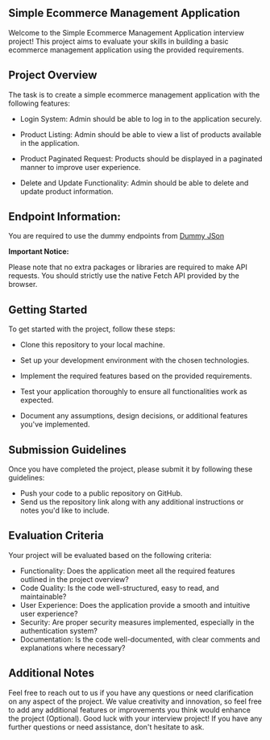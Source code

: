## Simple Ecommerce Management Application
Welcome to the Simple Ecommerce Management Application interview project! This project aims to evaluate your skills in building a basic ecommerce management application using the provided requirements.
## Project Overview
The task is to create a simple ecommerce management application with the following features:

- Login System: Admin should be able to log in to the application securely.

- Product Listing: Admin should be able to view a list of products available in the application.

- Product Paginated Request: Products should be displayed in a paginated manner to improve user experience.

- Delete and Update Functionality: Admin should be able to delete and update product information.
  
## Endpoint Information:

You are required to use the dummy endpoints from [Dummy JSon](https://dummyjson.com/docs)

**Important Notice:**

Please note that no extra packages or libraries are required to make API requests. You should strictly use the native Fetch API provided by the browser.

## Getting Started
To get started with the project, follow these steps:

- Clone this repository to your local machine.

- Set up your development environment with the chosen technologies.

- Implement the required features based on the provided requirements.

- Test your application thoroughly to ensure all functionalities work as expected.

- Document any assumptions, design decisions, or additional features you've implemented.

## Submission Guidelines
Once you have completed the project, please submit it by following these guidelines:

- Push your code to a public repository on GitHub.
- Send us the repository link along with any additional instructions or notes you'd like to include.
## Evaluation Criteria
Your project will be evaluated based on the following criteria:

- Functionality: Does the application meet all the required features outlined in the project overview?
- Code Quality: Is the code well-structured, easy to read, and maintainable?
- User Experience: Does the application provide a smooth and intuitive user experience?
- Security: Are proper security measures implemented, especially in the authentication system?
- Documentation: Is the code well-documented, with clear comments and explanations where necessary?
## Additional Notes
Feel free to reach out to us if you have any questions or need clarification on any aspect of the project.
We value creativity and innovation, so feel free to add any additional features or improvements you think would enhance the project (Optional).
Good luck with your interview project! If you have any further questions or need assistance, don't hesitate to ask.
